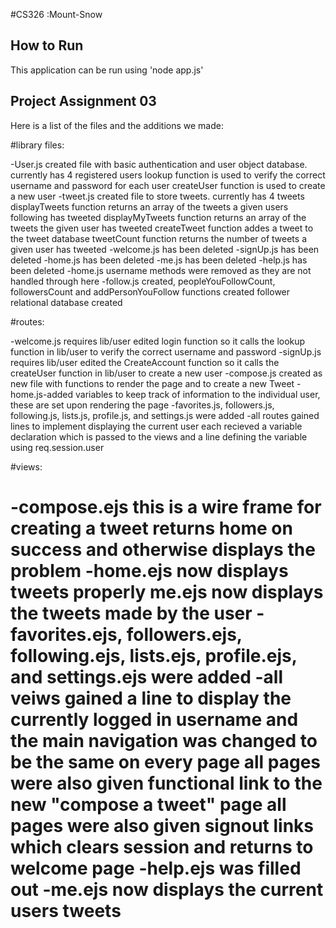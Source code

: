 #CS326 :Mount-Snow

## How to Run
This application can be run using 'node app.js'

## Project Assignment 03
Here is a list of the files and the additions we made:

#library files:

-User.js created file with basic authentication and user object database. currently has 4 registered users
	lookup function is used to verify the correct username and password for each user
	createUser function is used to create a new user
-tweet.js created file to store tweets. currently has 4 tweets
	displayTweets function returns an array of the tweets a given users following has tweeted
	displayMyTweets function returns an array of the tweets the given user has tweeted
	createTweet function addes a tweet to the tweet database
	tweetCount function returns the number of tweets a given user has tweeted
-welcome.js has been deleted
-signUp.js has been deleted
-home.js has been deleted
-me.js has been deleted
-help.js has been deleted
-home.js username methods were removed as they are not handled through here
-follow.js created, peopleYouFollowCount, followersCount and addPersonYouFollow functions created
	follower relational database created



#routes:

-welcome.js requires lib/user
  edited login function so it calls the lookup function in lib/user to verify the correct username and password
-signUp.js requires lib/user
  edited the CreateAccount function so it calls the createUser function in lib/user to create a new user
-compose.js created as new file with functions to render the page and to create a new Tweet
-home.js-added variables to keep track of information to the individual user, these are set upon rendering the page
-favorites.js, followers.js, following.js, lists.js, profile.js, and settings.js were added
-all routes gained lines to implement displaying the current user
	each recieved a variable declaration which is passed to the views and a line defining the variable using req.session.user
  
  
#views:

-compose.ejs 
	this is a wire frame for creating a tweet
	returns home on success and otherwise displays the problem
-home.ejs now displays tweets properly
me.ejs now displays the tweets made by the user
-favorites.ejs, followers.ejs, following.ejs, lists.ejs, profile.ejs, and settings.ejs were added
-all veiws 
	gained a line to display the currently logged in username and the main navigation was changed to be the same on every page
	all pages were also given functional link to the new "compose a tweet" page
	all pages were also given signout links which clears session and returns to welcome page
-help.ejs was filled out
-me.ejs now displays the current users tweets
============
